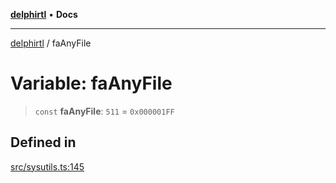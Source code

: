 [**delphirtl**](../README.md) • **Docs**

***

[delphirtl](../globals.md) / faAnyFile

# Variable: faAnyFile

> `const` **faAnyFile**: `511` = `0x000001FF`

## Defined in

[src/sysutils.ts:145](https://github.com/chuacw/delphirtl/blob/fec3f5d663dd7c36654525a8693564dece7e3b0d/src/sysutils.ts#L145)
